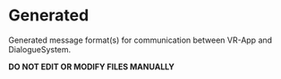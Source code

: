 # Generated

Generated message format(s) for communication between VR-App and DialogueSystem.

__DO NOT EDIT OR MODIFY FILES MANUALLY__
